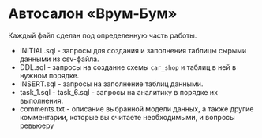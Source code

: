 # Автосалон «Врум-Бум»
Каждый файл сделан под определенную часть работы. 

- INITIAL.sql - запросы для создания и заполнения таблицы сырыми данными из csv-файла.
- DDL.sql - запросы на создание схемы `car_shop` и таблиц в ней в нужном порядке.
- INSERT.sql - запросы на заполнение таблиц данными.
- task_1.sql - task_6.sql - запросы на аналитику в порядке их выполнения.
- comments.txt - описание выбранной модели данных, а также другие комментарии, которые вы считаете необходимыми, и вопросы ревьюеру
